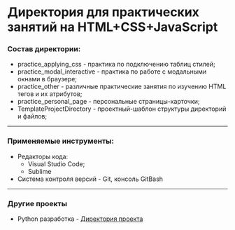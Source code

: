 # Директория для практических занятий на HTML+CSS+JavaScript

### Состав директории: 
* practice_applying_css - практика по подключению таблиц стилей;
* practice_modal_interactive - практика по работе с модальными окнами в браузере;
* practice_other - различные практические занятия по изучению HTML тегов и их атрибутов;
* practice_personal_page - персональные страницы-карточки;
* TemplateProjectDirectory - проектный-шаблон структуры директорий и файлов;

---

### Применяемые инструменты:
* Редакторы кода:
    - Visual Studio Code;
    - Sublime
* Система контроля версий - Git, консоль GitBash

---

### Другие проекты
* Python разработка - [Директория проекта][python_directory]


[python_directory]: https://github.com/Anton1618/Web